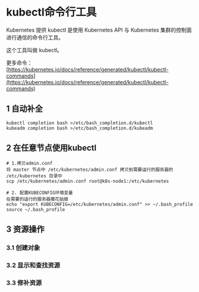 # kubectl命令行工具
Kubernetes 提供 kubectl 是使用 Kubernetes API 与 Kubernetes 集群的控制面进行通信的命令行工具。

这个工具叫做 kubectl。

更多命令：[https://kubernetes.io/docs/reference/generated/kubectl/kubectl-commands](https://kubernetes.io/docs/reference/generated/kubectl/kubectl-commands)

## 1 自动补全
    kubectl completion bash >/etc/bash_completion.d/kubectl
    kubeadm completion bash >/etc/bash_completion.d/kubeadm

## 2 在任意节点使用kubectl
    # 1.拷贝admin.conf
    将 master 节点中 /etc/kubernetes/admin.conf 拷贝到需要运行的服务器的 /etc/kubernetes 目录中
    scp /etc/kubernetes/admin.conf root@k8s-node1:/etc/kubernetes

    # 2. 配置KUBECONFIG环境变量
    在需要的运行的服务器撒花姑娘
    echo "export KUBECONFIG=/etc/kubernetes/admin.conf" >> ~/.bash_profile
    source ~/.bash_profile

## 3 资源操作
### 3.1 创建对象
### 3.2 显示和查找资源
### 3.3 修补资源
